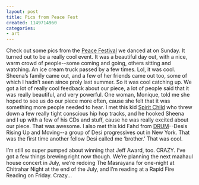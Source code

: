 ```yaml
---
layout: post
title: Pics from Peace Fest
created: 1149714960
categories:
- art
---
```

Check out some pics from the [Peace Festival](http://ollinimagination.blogspot.com/2006/03/dance-for-peace-festival-06_23.html) we danced at on Sunday. It turned out to be a really cool event. It was a beautiful day out, with a nice, warm crowd of people--some coming and going, others sitting and watching. An ice cream truck passed by a few times. Lol, it was cool. Sheena’s family came out, and a few of her friends came out too, some of which I hadn’t seen since proly last summer. So it was cool catching up. We got a lot of really cool feedback about our piece, a lot of people said that it was really beautiful, and very powerful. One woman, Monique, told me she hoped to see us do our piece more often, cause she felt that it was something more people needed to hear. I met this kid [Spirit Child](http://www.xspiritmental.com/) who threw down a few really tight conscious hip hop tracks, and he hooked Sheena and I up with a few of his CDs and stuff, cause he was really excited about our piece. That was awesome. I also met this kid Fahd from [DRUM](http://www.drumnyc.org/)--Desis Rising Up and Moving--a group of Desi progressives out in New York. That was the first time another fellow Desi called me ‘brother.’ That was cool.

I’m still so super pumped about winning that Jeff Award, too. CRAZY. I’ve got a few things brewing right now though. We’re planning the next maahaul house concert in July, we’re redoing The Masrayana for one-night at Chitrahar Night at the end of the July, and I’m reading at a Rapid Fire Reading on Friday. Crazy...


